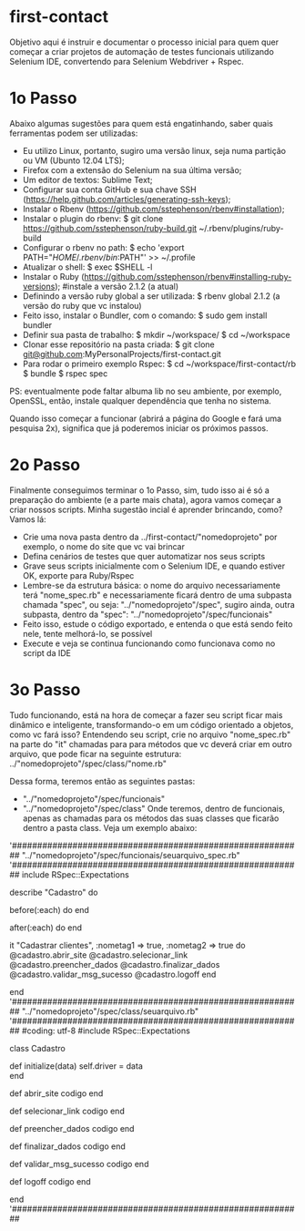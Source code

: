 first-contact
=============

Objetivo aqui é instruir e documentar o processo inicial para quem quer começar a criar projetos de automação de testes funcionais utilizando Selenium IDE, convertendo para Selenium Webdriver + Rspec.

1o Passo
========

Abaixo algumas sugestões para quem está engatinhando, saber quais ferramentas podem ser utilizadas:

- Eu utilizo Linux, portanto, sugiro uma versão linux, seja numa partição ou VM (Ubunto 12.04 LTS);
- Firefox com a extensão do Selenium na sua última versão;
- Um editor de textos: Sublime Text;
- Configurar sua conta GitHub e sua chave SSH (https://help.github.com/articles/generating-ssh-keys);
- Instalar o Rbenv (https://github.com/sstephenson/rbenv#installation);
- Instalar o plugin do rbenv:
	$ git clone https://github.com/sstephenson/ruby-build.git ~/.rbenv/plugins/ruby-build
- Configurar o rbenv no path:
	$ echo 'export PATH="$HOME/.rbenv/bin:$PATH"' >> ~/.profile
- Atualizar o shell:
	$ exec $SHELL -l
- Instalar o Ruby (https://github.com/sstephenson/rbenv#installing-ruby-versions); #instale a versão 2.1.2 (a atual)
- Definindo a versão ruby global a ser utilizada:
	$ rbenv global 2.1.2 (a versão do ruby que vc instalou)
- Feito isso, instalar o Bundler, com o comando:
	$ sudo gem install bundler
- Definir sua pasta de trabalho:
	$ mkdir ~/workspace/
	$ cd ~/workspace
- Clonar esse repositório na pasta criada:
	$ git clone git@github.com:MyPersonalProjects/first-contact.git
- Para rodar o primeiro exemplo Rspec:
	$ cd ~/workspace/first-contact/rb
	$ bundle
	$ rspec spec

PS: eventualmente pode faltar albuma lib no seu ambiente, por exemplo, OpenSSL, então, instale qualquer dependência que tenha no sistema.

Quando isso começar a funcionar (abrirá a página do Google e fará uma pesquisa 2x), significa que já poderemos iniciar os próximos passos.

2o Passo
========

Finalmente conseguimos terminar o 1o Passo, sim, tudo isso ai é só a preparação do ambiente (e a parte mais chata), agora vamos começar a criar nossos scripts. Minha sugestão incial é aprender brincando, como? Vamos lá:
- Crie uma nova pasta dentro da ../first-contact/"nomedoprojeto" por exemplo, o nome do site que vc vai brincar
- Defina cenários de testes que quer automatizar nos seus scripts
- Grave seus scripts inicialmente com o Selenium IDE, e quando estiver OK, exporte para Ruby/Rspec
- Lembre-se da estrutura básica: o nome do arquivo necessariamente terá "nome_spec.rb" e necessariamente ficará dentro de uma subpasta chamada "spec", ou seja: "../"nomedoprojeto"/spec", sugiro ainda, outra subpasta, dentro da "spec": "../"nomedoprojeto"/spec/funcionais"
- Feito isso, estude o código exportado, e entenda o que está sendo feito nele, tente melhorá-lo, se possível
- Execute e veja se continua funcionando como funcionava como no script da IDE

3o Passo
========

Tudo funcionando, está na hora de começar a fazer seu script ficar mais dinâmico e inteligente, transformando-o em um código orientado a objetos, como vc fará isso? Entendendo seu script, crie no arquivo "nome_spec.rb" na parte do "it" chamadas para para métodos que vc deverá criar em outro arquivo, que pode ficar na seguinte estrutura: ../"nomedoprojeto"/spec/class/"nome.rb"

Dessa forma, teremos então as seguintes pastas:
- "../"nomedoprojeto"/spec/funcionais"
- "../"nomedoprojeto"/spec/class"
Onde teremos, dentro de funcionais, apenas as chamadas para os métodos das suas classes que ficarão dentro a pasta class. Veja um exemplo abaixo:

'##########################################################
"../"nomedoprojeto"/spec/funcionais/seuarquivo_spec.rb"
'##########################################################
include RSpec::Expectations

describe "Cadastro" do

  before(:each) do
  end

  after(:each) do
  end

  it "Cadastrar clientes", :nometag1 => true, :nometag2 => true do
    @cadastro.abrir_site
    @cadastro.selecionar_link
    @cadastro.preencher_dados
    @cadastro.finalizar_dados
    @cadastro.validar_msg_sucesso
    @cadastro.logoff
  end

end
'##########################################################
"../"nomedoprojeto"/spec/class/seuarquivo.rb"
'##########################################################
#coding: utf-8
#include RSpec::Expectations

class Cadastro

  def initialize(data)
    self.driver = data   
  end
  
  def abrir_site
    codigo
  end
  
  def selecionar_link
    codigo
  end
  
  def preencher_dados
    codigo
  end

  def finalizar_dados
    codigo
  end

  def validar_msg_sucesso
    codigo
  end

  def logoff
    codigo
  end
  
end
'##########################################################